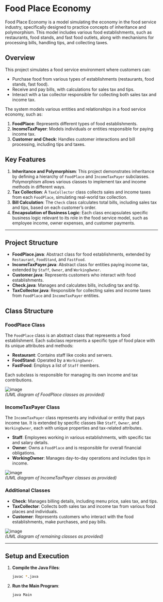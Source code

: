 # Food Place Economy
Food Place Economy is a model simulating the economy in the food service industry, specifically designed to practice concepts of inheritance and polymorphism. This model includes various food establishments, such as restaurants, food stands, and fast food outlets, along with mechanisms for processing bills, handling tips, and collecting taxes.

## Overview
This project simulates a food service environment where customers can:
- Purchase food from various types of establishments (restaurants, food stands, fast food).
- Receive and pay bills, with calculations for sales tax and tips.
- Interact with a tax collector responsible for collecting both sales tax and income tax.

The system models various entities and relationships in a food service economy, such as:
1. **FoodPlace**: Represents different types of food establishments.
2. **IncomeTaxPayer**: Models individuals or entities responsible for paying income tax.
3. **Customer and Check**: Handles customer interactions and bill processing, including tips and taxes.

## Key Features
1. **Inheritance and Polymorphism**: This project demonstrates inheritance by defining a hierarchy of `FoodPlace` and `IncomeTaxPayer` subclasses. Polymorphism allows various classes to implement tax and income methods in different ways.
2. **Tax Collection**: A `TaxCollector` class collects sales and income taxes from each `FoodPlace`, simulating real-world tax collection.
3. **Bill Calculation**: The `Check` class calculates total bills, including sales tax and tips, based on each customer’s order.
4. **Encapsulation of Business Logic**: Each class encapsulates specific business logic relevant to its role in the food service model, such as employee income, owner expenses, and customer payments.

---

## Project Structure
- **FoodPlace.java**: Abstract class for food establishments, extended by `Restaurant`, `FoodStand`, and `FastFood`.
- **IncomeTaxPayer.java**: Abstract class for entities paying income tax, extended by `Staff`, `Owner`, and `WorkingOwner`.
- **Customer.java**: Represents customers who interact with food establishments.
- **Check.java**: Manages and calculates bills, including tax and tip.
- **TaxCollector.java**: Responsible for collecting sales and income taxes from `FoodPlace` and `IncomeTaxPayer` entities.

## Class Structure
### FoodPlace Class
The `FoodPlace` class is an abstract class that represents a food establishment. Each subclass represents a specific type of food place with its unique attributes and methods:
- **Restaurant**: Contains staff like cooks and servers.
- **FoodStand**: Operated by a `WorkingOwner`.
- **FastFood**: Employs a list of `Staff` members.

Each subclass is responsible for managing its own income and tax contributions.

![image](https://user-images.githubusercontent.com/21160813/186042744-77b4d392-cdb1-44eb-bd36-8cf77beff9c1.png)  <br>
*(UML diagram of FoodPlace classes as provided)*

### IncomeTaxPayer Class
The `IncomeTaxPayer` class represents any individual or entity that pays income tax. It is extended by specific classes like `Staff`, `Owner`, and `WorkingOwner`, each with unique properties and tax-related attributes.
- **Staff**: Employees working in various establishments, with specific tax and salary details.
- **Owner**: Owns a `FoodPlace` and is responsible for overall financial obligations.
- **WorkingOwner**: Manages day-to-day operations and includes tips in income.

![image](https://user-images.githubusercontent.com/21160813/186043018-3f01af23-1c33-4b20-baba-ea7100876675.png)  <br>
*(UML diagram of IncomeTaxPayer classes as provided)*

### Additional Classes
- **Check**: Manages billing details, including menu price, sales tax, and tips.
- **TaxCollector**: Collects both sales tax and income tax from various food places and individuals.
- **Customer**: Represents customers who interact with the food establishments, make purchases, and pay bills.

![image](https://user-images.githubusercontent.com/21160813/186043053-5f065647-9d45-4ff9-98a9-46e0ce18ef32.png)  <br>
*(UML diagram of remaining classes as provided)*

---

## Setup and Execution
1. **Compile the Java Files**:
   ```bash
   javac *.java
   ```

2. **Run the Main Program**:
   ```bash
   java Main
   ```
